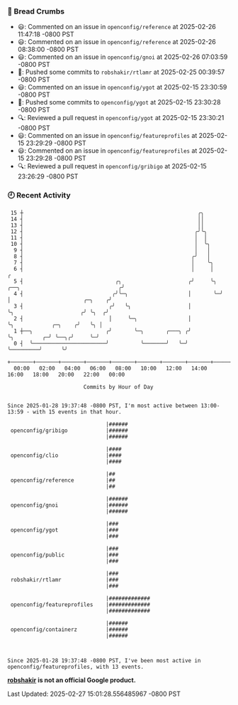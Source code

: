 ### 🍞 Bread Crumbs

 * 😃: Commented on an issue in `openconfig/reference` at 2025-02-26 11:47:18 -0800 PST
 * 😃: Commented on an issue in `openconfig/reference` at 2025-02-26 08:38:00 -0800 PST
 * 😃: Commented on an issue in `openconfig/gnoi` at 2025-02-26 07:03:59 -0800 PST
 * 🚢: Pushed some commits to `robshakir/rtlamr` at 2025-02-25 00:39:57 -0800 PST
 * 😃: Commented on an issue in `openconfig/ygot` at 2025-02-15 23:30:59 -0800 PST
 * 🚢: Pushed some commits to `openconfig/ygot` at 2025-02-15 23:30:28 -0800 PST
 * 🔍: Reviewed a pull request in  `openconfig/ygot` at 2025-02-15 23:30:21 -0800 PST
 * 😃: Commented on an issue in `openconfig/featureprofiles` at 2025-02-15 23:29:29 -0800 PST
 * 😃: Commented on an issue in `openconfig/featureprofiles` at 2025-02-15 23:29:28 -0800 PST
 * 🔍: Reviewed a pull request in  `openconfig/gribigo` at 2025-02-15 23:26:29 -0800 PST

### 🕘 Recent Activity
```
 15 ┼                                                       ╭╮
 14 ┤                                                       ││
 13 ┤                                                       ││
 12 ┤                                                      ╭╯╰╮
 11 ┤                                                      │  │
 10 ┤                                                      │  ╰╮
  9 ┤                                                      │   │
  8 ┤                                                     ╭╯   │
  7 ┤                                                     │    ╰╮
  6 ┤                                                     │     │                                      ╭
  5 ┤                             ╭╮                     ╭╯     ╰╮ ╭──╮                               ╭╯
  4 ┤                            ╭╯╰─╮                   │       ╰─╯  │                       ╭─╮    ╭╯
  3 ┤                           ╭╯   ╰╮                  │            ╰╮                     ╭╯ ╰╮  ╭╯
  2 ┤                           │     ╰─╮                │             ╰╮            ╭─╮    ╭╯   ╰╮ │
  1 ┼──╮                       ╭╯       ╰─╮       ╭───╮ ╭╯              ╰╮         ╭─╯ ╰──╮╭╯     ╰─╯
  0 ┤  ╰───────────────────────╯          ╰───────╯   ╰─╯                ╰─────────╯      ╰╯
    +───────+───────+───────+───────+───────+───────+───────+───────+───────+───────+───────+───────+────
  00:00   02:00   04:00   06:00   08:00   10:00   12:00   14:00   16:00   18:00   20:00   22:00   00:00   

						Commits by Hour of Day


Since 2025-01-28 19:37:48 -0800 PST, I'm most active between 13:00-13:59 - with 15 events in that hour.

```



```
                               |######
 openconfig/gribigo            |######
                               |######

                               |####
 openconfig/clio               |####
                               |####

                               |##
 openconfig/reference          |##
                               |##

                               |######
 openconfig/gnoi               |######
                               |######

                               |###
 openconfig/ygot               |###
                               |###

                               |###
 openconfig/public             |###
                               |###

                               |###
 robshakir/rtlamr              |###
                               |###

                               |#############
 openconfig/featureprofiles    |#############
                               |#############

                               |######
 openconfig/containerz         |######
                               |######



Since 2025-01-28 19:37:48 -0800 PST, I've been most active in openconfig/featureprofiles, with 13 events.

```
**[robshakir](mailto:robjs@google.com) is not an official Google product.**  


Last Updated: 2025-02-27 15:01:28.556485967 -0800 PST
